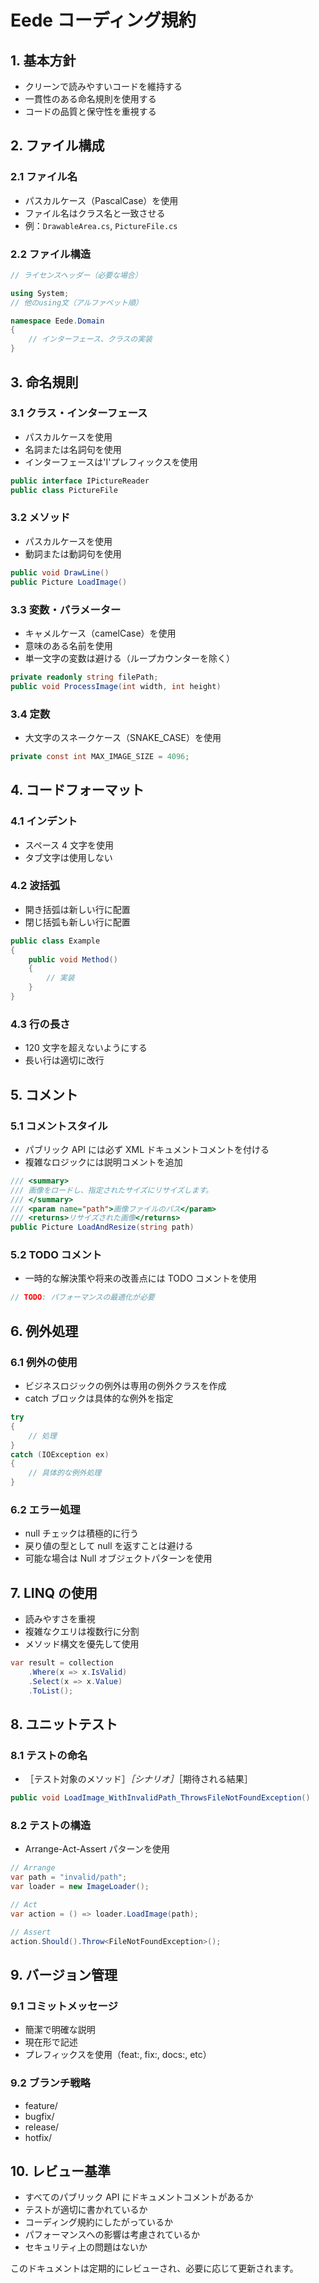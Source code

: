# Eede コーディング規約

## 1. 基本方針

- クリーンで読みやすいコードを維持する
- 一貫性のある命名規則を使用する
- コードの品質と保守性を重視する

## 2. ファイル構成

### 2.1 ファイル名

- パスカルケース（PascalCase）を使用
- ファイル名はクラス名と一致させる
- 例：`DrawableArea.cs`, `PictureFile.cs`

### 2.2 ファイル構造

```csharp
// ライセンスヘッダー（必要な場合）

using System;
// 他のusing文（アルファベット順）

namespace Eede.Domain
{
    // インターフェース、クラスの実装
}
```

## 3. 命名規則

### 3.1 クラス・インターフェース

- パスカルケースを使用
- 名詞または名詞句を使用
- インターフェースは'I'プレフィックスを使用

```csharp
public interface IPictureReader
public class PictureFile
```

### 3.2 メソッド

- パスカルケースを使用
- 動詞または動詞句を使用

```csharp
public void DrawLine()
public Picture LoadImage()
```

### 3.3 変数・パラメーター

- キャメルケース（camelCase）を使用
- 意味のある名前を使用
- 単一文字の変数は避ける（ループカウンターを除く）

```csharp
private readonly string filePath;
public void ProcessImage(int width, int height)
```

### 3.4 定数

- 大文字のスネークケース（SNAKE_CASE）を使用

```csharp
private const int MAX_IMAGE_SIZE = 4096;
```

## 4. コードフォーマット

### 4.1 インデント

- スペース 4 文字を使用
- タブ文字は使用しない

### 4.2 波括弧

- 開き括弧は新しい行に配置
- 閉じ括弧も新しい行に配置

```csharp
public class Example
{
    public void Method()
    {
        // 実装
    }
}
```

### 4.3 行の長さ

- 120 文字を超えないようにする
- 長い行は適切に改行

## 5. コメント

### 5.1 コメントスタイル

- パブリック API には必ず XML ドキュメントコメントを付ける
- 複雑なロジックには説明コメントを追加

```csharp
/// <summary>
/// 画像をロードし、指定されたサイズにリサイズします。
/// </summary>
/// <param name="path">画像ファイルのパス</param>
/// <returns>リサイズされた画像</returns>
public Picture LoadAndResize(string path)
```

### 5.2 TODO コメント

- 一時的な解決策や将来の改善点には TODO コメントを使用

```csharp
// TODO: パフォーマンスの最適化が必要
```

## 6. 例外処理

### 6.1 例外の使用

- ビジネスロジックの例外は専用の例外クラスを作成
- catch ブロックは具体的な例外を指定

```csharp
try
{
    // 処理
}
catch (IOException ex)
{
    // 具体的な例外処理
}
```

### 6.2 エラー処理

- null チェックは積極的に行う
- 戻り値の型として null を返すことは避ける
- 可能な場合は Null オブジェクトパターンを使用

## 7. LINQ の使用

- 読みやすさを重視
- 複雑なクエリは複数行に分割
- メソッド構文を優先して使用

```csharp
var result = collection
    .Where(x => x.IsValid)
    .Select(x => x.Value)
    .ToList();
```

## 8. ユニットテスト

### 8.1 テストの命名

- ［テスト対象のメソッド］_［シナリオ］_［期待される結果］

```csharp
public void LoadImage_WithInvalidPath_ThrowsFileNotFoundException()
```

### 8.2 テストの構造

- Arrange-Act-Assert パターンを使用

```csharp
// Arrange
var path = "invalid/path";
var loader = new ImageLoader();

// Act
var action = () => loader.LoadImage(path);

// Assert
action.Should().Throw<FileNotFoundException>();
```

## 9. バージョン管理

### 9.1 コミットメッセージ

- 簡潔で明確な説明
- 現在形で記述
- プレフィックスを使用（feat:, fix:, docs:, etc）

### 9.2 ブランチ戦略

- feature/
- bugfix/
- release/
- hotfix/

## 10. レビュー基準

- すべてのパブリック API にドキュメントコメントがあるか
- テストが適切に書かれているか
- コーディング規約にしたがっているか
- パフォーマンスへの影響は考慮されているか
- セキュリティ上の問題はないか

このドキュメントは定期的にレビューされ、必要に応じて更新されます。
